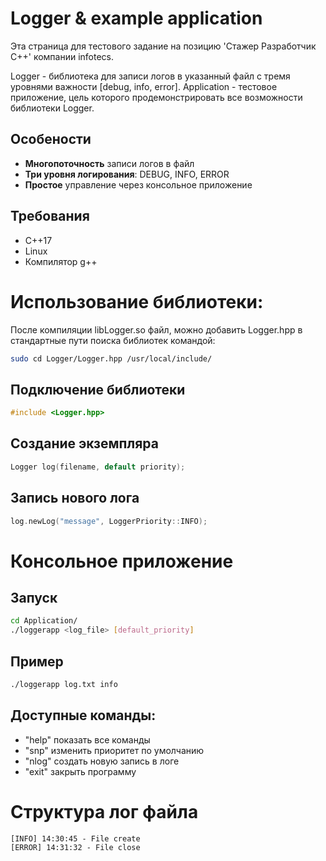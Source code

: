 # Logger & example application

Эта страница для тестового задание на позицию 'Стажер Разработчик С++' компании infotecs.

Logger - библиотека для записи логов в указанный файл с тремя уровнями важности [debug, info, error].
Application - тестовое приложение, цель которого продемонстрировать все возможности библиотеки Logger.

## Особености

 - **Многопоточность** записи логов в файл
 - **Три уровня логирования**: DEBUG, INFO, ERROR
 - **Простое** управление через консольное приложение

## Требования

 - C++17
 - Linux
 - Компилятор g++

# Использование библиотеки:

После компиляции libLogger.so файл, можно добавить Logger.hpp в стандартные пути поиска библиотек командой:

```bash
sudo cd Logger/Logger.hpp /usr/local/include/
```

## Подключение библиотеки

```cpp
#include <Logger.hpp>
```

## Создание экземпляра 

```cpp
Logger log(filename, default priority);
```

## Запись нового лога

```cpp
log.newLog("message", LoggerPriority::INFO);
```

# Консольное приложение
## Запуск

```bash
cd Application/
./loggerapp <log_file> [default_priority]
```

## Пример

```bash
./loggerapp log.txt info
```

## Доступные команды:

 - "help" показать все команды 
 - "snp" изменить приоритет по умолчанию
 - "nlog" создать новую запись в логе 
 - "exit" закрыть программу

# Структура лог файла

```test
[INFO] 14:30:45 - File create
[ERROR] 14:31:32 - File close
```
